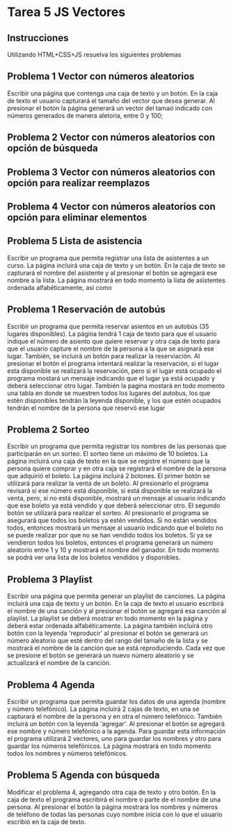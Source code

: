 # Tarea 5 JS Vectores

## Instrucciones
Utilizando HTML+CSS+JS resuelva los siguientes problemas

## Problema 1 Vector con números aleatorios
Escribir una página que contenga una caja de texto y un botón. En la caja de texto el usuario capturará el tamaño del vector que desea generar. Al presionar el botón la página generará un vector del tamaó indicado con números generados de manera aletoria, entre 0 y 100;

## Problema 2 Vector con números aleatorios con opción de búsqueda

## Problema 3 Vector con números aleatorios con opción para realizar reemplazos

## Problema 4 Vector con números aleatorios con opción para eliminar elementos

## Problema 5 Lista de asistencia
Escribir un programa que permita registrar una lista de asistentes a un curso. La página incluirá una caja de texto y un botón. En la caja de texto se capturará el nombre del asistente y al presionar el botón se agregará ese nombre a la lista. La página mostrará en todo momento la lista de asistentes ordenada alfabéticamente, así como 

## Problema 1 Reservación de autobús
Escribir un programa que permita reservar asientos en un autobús (35 lugares disponibles). La página tendrá 1 caja de texto para que el usuario indique el número de asiento que quiere reservar y otra caja de texto para que el usuario capture el nombre de la persona a la que se asignará ese lugar. También, se incluirá un botón para realizar la reserviación. Al presionar el botón el programa intentará realizar la reservación, si el lugar esta disponible se realizará la reservación, pero si el lugar está ocupado el programa mostará un mensaje indicando que el lugar ya está ocupado y deberá seleccionar otro lugar. También la pagina mostará en todo momento una tabla en donde se muestren todos los lugares del autobus, los que estén disponibles tendrán la leyenda disponible, y los que estén ocupados tendrán el nombre de la persona que reservó ese lugar

## Problema 2 Sorteo
Escribir un programa que permita registrar los nombres de las personas que participarán en un sorteo. El sorteo tiene un máximo de 10 boletos. La página incluirá una caja de texto en la que se registre el número que la persona quiere comprar y en otra caja se registrará el nombre de la persona que adquirió el boleto. La página incluirá 2 botones. El primer botón se utilizará para realizar la venta de un boleto. Al presionarlo el programa revisará si ese número está disponible, si está disponible se realizará la venta, pero, si no está disponible, mostrará un mensaje al usuario indicando que ese boleto ya está vendido y que deberá seleccionar otro. El segundo botón se utilizará para realizar el sorteo. Al presionarlo el programa se asegurará que todos los boletos ya estén vendidos. Si no están vendidos todos, entonces mostrará un mensaje al usuario indicando que el boleto no se puede realizar por que no se han vendido todos los boletos. Si ya se vendieron todos los boletos, entonces el programa generará un número aleatorio entre 1 y 10 y mostrará el nombre del ganador. En todo momento se podrá ver una lista de los boletos vendidos y disponibles.

## Problema 3 Playlist
Escribir una página que permita generar un playlist de canciones. La página incluirá una caja de texto y un botón. En la caja de texto el usuario escribirá el nombre de una canción y al presionar el botón se agregará esa canción al playlist. La playlist se deberá mostrar en todo momento en la página y deberá estar ordenada alfabéticamente. La página también incluirá otro botón con la leyenda 'reproducir' al presionar el botón se generará un número aleatorio que esté dentro del rango del tamaño de la lista y se mostrará el nombre de la canción que se está reproduciendo. Cada vez que se presione el botón se generará un nuevo número aleatorio y se actualizará el nombre de la canción.

## Problema 4 Agenda
Escribir un programa que permita guardar los datos de una agenda (nombre y número telefónico). La página incluirá 2 cajas de texto, en una se capturará el nombre de la persona y en otra el número telefónico. También incluirá un botón con la leyenda 'agregar'. Al presionar el botón se agregará ese nombre y número telefónico a la agenda. Para guardar esta información el programa utilizará 2 vectores, uno para guardar los nombres y otro para guardar los números telefónicos. La página mostrará en todo momento todos los nombres y números telefónicos.

## Problema 5 Agenda con búsqueda
Modificar el problema 4, agregando otra caja de texto y otro botón. En la caja de texto el programa escribirá el nombre o parte de el nombre de una persona. Al presionar el botón la página mostrará los nombres y números de teléfono de todas las personas cuyo nombre inicia con lo que el usuario escribió en la caja de texto.


